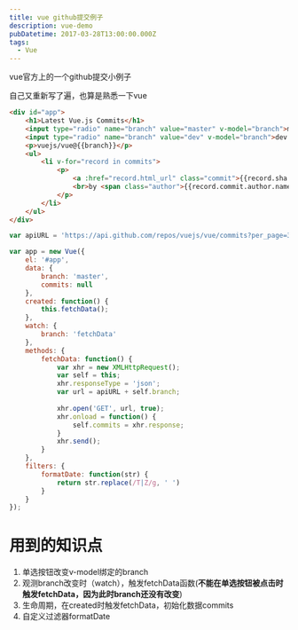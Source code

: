 ```yaml
---
title: vue github提交例子
description: vue-demo
pubDatetime: 2017-03-28T13:00:00.000Z
tags:
  - Vue
---
```


vue官方上的一个github提交小例子

自己又重新写了遍，也算是熟悉一下vue

```html
<div id="app">
    <h1>Latest Vue.js Commits</h1>
    <input type="radio" name="branch" value="master" v-model="branch">master
    <input type="radio" name="branch" value="dev" v-model="branch">dev
    <p>vuejs/vue@{{branch}}</p>
    <ul>
        <li v-for="record in commits">
            <p>
                <a :href="record.html_url" class="commit">{{record.sha.slice(0, 4)}}</a> - <span class="message">{{record.commit.message | uppercase}}</span>
                <br>by <span class="author">{{record.commit.author.name}}</span> at <span class="date">{{record.commit.author.date | formatDate}}</span>
            </p>
        </li>
    </ul>
</div>
```
<!-- more -->
```javascript
var apiURL = 'https://api.github.com/repos/vuejs/vue/commits?per_page=3&sha=';

var app = new Vue({
    el: '#app',
    data: {
        branch: 'master',
        commits: null
    },
    created: function() {
        this.fetchData();
    },
    watch: {
        branch: 'fetchData'
    },
    methods: {
        fetchData: function() {
            var xhr = new XMLHttpRequest();
            var self = this;
            xhr.responseType = 'json';
            var url = apiURL + self.branch;
       
            xhr.open('GET', url, true);
            xhr.onload = function() {
                self.commits = xhr.response;
            }
            xhr.send();
        }
    },
    filters: {
        formatDate: function(str) {
            return str.replace(/T|Z/g, ' ')
        }
    }
});
```
# 用到的知识点
1. 单选按钮改变v-model绑定的branch
2. 观测branch改变时（watch），触发fetchData函数(**不能在单选按钮被点击时触发fetchData，因为此时branch还没有改变**)
3. 生命周期，在created时触发fetchData，初始化数据commits
4. 自定义过滤器formatDate
